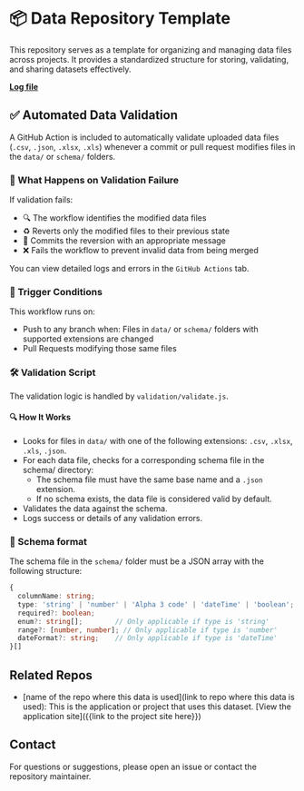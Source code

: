 # 📦 Data Repository Template
This repository serves as a template for organizing and managing data files across projects. It provides a standardized structure for storing, validating, and sharing datasets effectively.

__[Log file](./validation.log)__


## ✅ Automated Data Validation
A GitHub Action is included to automatically validate uploaded data files (`.csv`, `.json`, `.xlsx`, `.xls`) whenever a commit or pull request modifies files in the `data/` or `schema/` folders.

### 🔁 What Happens on Validation Failure

If validation fails:
* 🔍 The workflow identifies the modified data files
* ♻️ Reverts only the modified files to their previous state
* 💬 Commits the reversion with an appropriate message
* ❌ Fails the workflow to prevent invalid data from being merged

You can view detailed logs and errors in the `GitHub Actions` tab.


### 🔧 Trigger Conditions

This workflow runs on:
* Push to any branch when: Files in `data/` or `schema/` folders with supported extensions are changed
* Pull Requests modifying those same files


### 🛠️ Validation Script

The validation logic is handled by `validation/validate.js`.


#### 🔍 How It Works

* Looks for files in `data/` with one of the following extensions: `.csv`, `.xlsx`, `.xls`, `.json`.
* For each data file, checks for a corresponding schema file in the schema/ directory:
    * The schema file must have the same base name and a `.json` extension.
    * If no schema exists, the data file is considered valid by default.
* Validates the data against the schema.
* Logs success or details of any validation errors.


### 📐 Schema format
The schema file in the `schema/` folder must be a JSON array with the following structure:

```ts
{
  columnName: string;
  type: 'string' | 'number' | 'Alpha 3 code' | 'dateTime' | 'boolean';
  required?: boolean;
  enum?: string[];        // Only applicable if type is 'string'
  range?: [number, number]; // Only applicable if type is 'number'
  dateFormat?: string;    // Only applicable if type is 'dateTime'
}[]
```

## Related Repos
* [name of the repo where this data is used](link to repo where this data is used): This is the application or project that uses this dataset. [View the application site]({{link to the project site here}})


## Contact
For questions or suggestions, please open an issue or contact the repository maintainer.
